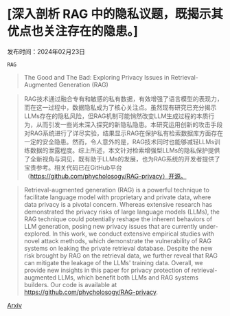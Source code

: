 # [深入剖析 RAG 中的隐私议题，既揭示其优点也关注存在的隐患。]

发布时间：2024年02月23日

`RAG`

> The Good and The Bad: Exploring Privacy Issues in Retrieval-Augmented Generation (RAG)

> RAG技术通过融合专有和敏感的私有数据，有效增强了语言模型的表现力，而在这一过程中，数据隐私成为了核心关注点。虽然现有研究已充分揭示LLMs存在的隐私风险，但RAG机制可能悄然改变LLM生成过程的本质行为，从而引发一些尚未深入探究的新隐私隐患。本研究运用创新的攻击手段对RAG系统进行了详尽实验，结果显示RAG在保护私有检索数据库方面存在一定的安全隐患。然而，令人意外的是，RAG技术同时也能够减轻LLMs训练数据的泄露程度。综上所述，本文针对检索增强型LLMs的隐私保护提供了全新视角与洞见，既有助于LLMs的发展，也为RAG系统的开发者提供了宝贵参考。相关代码已在GitHub平台（https://github.com/phycholosogy/RAG-privacy）开源。

> Retrieval-augmented generation (RAG) is a powerful technique to facilitate language model with proprietary and private data, where data privacy is a pivotal concern. Whereas extensive research has demonstrated the privacy risks of large language models (LLMs), the RAG technique could potentially reshape the inherent behaviors of LLM generation, posing new privacy issues that are currently under-explored. In this work, we conduct extensive empirical studies with novel attack methods, which demonstrate the vulnerability of RAG systems on leaking the private retrieval database. Despite the new risk brought by RAG on the retrieval data, we further reveal that RAG can mitigate the leakage of the LLMs' training data. Overall, we provide new insights in this paper for privacy protection of retrieval-augmented LLMs, which benefit both LLMs and RAG systems builders. Our code is available at https://github.com/phycholosogy/RAG-privacy.

[Arxiv](https://arxiv.org/abs/2402.16893)